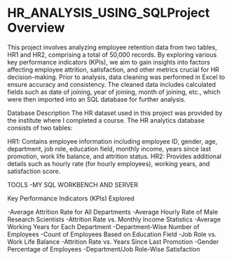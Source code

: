 # HR_ANALYSIS_USING_SQLProject Overview

This project involves analyzing employee retention data from two tables, HR1 and HR2, comprising a total of 50,000 records. By exploring various key performance indicators (KPIs), we aim to gain insights into factors affecting employee attrition, satisfaction, and other metrics crucial for HR decision-making.
 Prior to analysis, data cleaning was performed in Excel to ensure accuracy and consistency. The cleaned data includes calculated fields such as date of joining, year of joining, month of joining, etc., which were then imported into an SQL database for further analysis.

Database Description
The HR dataset used in this project was provided by the institute where I completed a course.
The HR analytics database consists of two tables:

HR1: Contains employee information including employee ID, gender, age, department, job role, education field, monthly income, years since last promotion, work life balance, and attrition status.
HR2: Provides additional details such as hourly rate (for hourly employees), working years, and satisfaction score.

TOOLS -MY SQL WORKBENCH AND SERVER


Key Performance Indicators (KPIs) Explored

-Average Attrition Rate for All Departments
-Average Hourly Rate of Male Research Scientists
-Attrition Rate vs. Monthly Income Statistics
-Average Working Years for Each Department
-Department-Wise Number of Employees
-Count of Employees Based on Education Field
-Job Role vs. Work Life Balance
-Attrition Rate vs. Years Since Last Promotion
-Gender Percentage of Employees
-Department/Job Role-Wise Satisfaction
